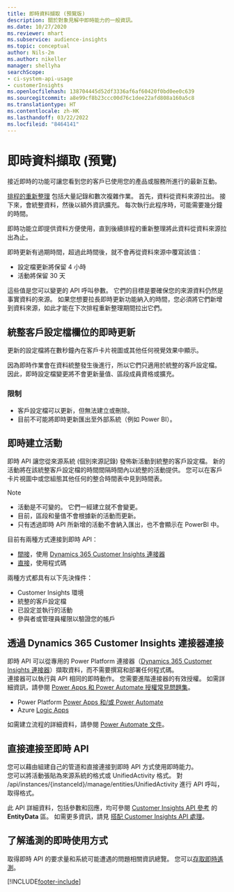 ```yaml
---
title: 即時資料擷取 (預覽版)
description: 關於對象見解中即時能力的一般資訊。
ms.date: 10/27/2020
ms.reviewer: mhart
ms.subservice: audience-insights
ms.topic: conceptual
author: Nils-2m
ms.author: nikeller
manager: shellyha
searchScope:
- ci-system-api-usage
- customerInsights
ms.openlocfilehash: 138704445d52df3336af6af60420f0bd0ee0c639
ms.sourcegitcommit: a8e99cf8b23ccc00d76c1dee22afd808a160a5c8
ms.translationtype: HT
ms.contentlocale: zh-HK
ms.lasthandoff: 03/22/2022
ms.locfileid: "8464141"
---
```

# <a name="real-time-data-ingestion-preview"></a>即時資料擷取 (預覽)

接近即時的功能可讓您看到您的客戶已使用您的產品或服務所進行的最新互動。

[排程的重新整理](system.md#schedule-tab) 包括大量記錄和數次複雜作業。 首先，資料從資料來源拉出。 接下來，會統整資料，然後以額外資訊擴充。 每次執行此程序時，可能需要幾分鐘的時間。

即時功能立即提供資料方便使用，直到後續排程的重新整理將此資料從資料來源拉出為止。

即時更新有過期時間，超過此時間後，就不會再從資料來源中覆寫該值：

- 設定檔更新將保留 4 小時
- 活動將保留 30 天

這些值是您可以變更的 API 呼叫參數。 它們的目標是要確保您的來源資料仍然是事實資料的來源。 如果您想要拉長即時更新功能納入的時間，您必須將它們新增到資料來源，如此才能在下次排程重新整理期間拉出它們。

## <a name="real-time-update-of-the-unified-customer-profile-fields"></a>統整客戶設定檔欄位的即時更新

更新的設定檔將在數秒鐘內在客戶卡片視圖或其他任何視覺效果中顯示。

因為即時作業會在資料統整發生後進行，所以它們只適用於統整的客戶設定檔。 因此，即時設定檔變更將不會更新量值、區段成員資格或擴充。

### <a name="limitations"></a>限制

- 客戶設定檔可以更新，但無法建立或刪除。
- 目前不可能將即時更新匯出至外部系統（例如 Power BI）。

## <a name="real-time-creation-of-activities"></a>即時建立活動

即時 API 讓您從來源系統 (個別來源記錄) 發佈新活動到統整的客戶設定檔。 新的活動將在該統整客戶設定檔的時間間隔時間內以統整的活動提供。 您可以在客戶卡片視圖中或您組態其他任何的整合時間表中見到時間表。

> [!NOTE]
>
> - 活動是不可變的。 它們一經建立就不會變更。
> - 目前，區段和量值不會根據新的活動而更新。
> - 只有透過即時 API 所新增的活動不會納入匯出，也不會顯示在 PowerBI 中。

目前有兩種方式連接到即時 API：

- [間接](#connect-via-the-dynamics-365-customer-insights-connector)，使用 [Dynamics 365 Customer Insights 連接器](/connectors/customerinsights/)
- [直接](#connect-directly-to-the-real-time-api)，使用程式碼

兩種方式都具有以下先決條件：

- Customer Insights 環境
- 統整的客戶設定檔
- 已設定並執行的活動
- 參與者或管理員權限以驗證您的帳戶

## <a name="connect-via-the-dynamics-365-customer-insights-connector"></a>透過 Dynamics 365 Customer Insights 連接器連接

即時 API 可以從專用的 Power Platform 連接器（[Dynamics 365 Customer Insights 連接器](/connectors/customerinsights/)）擷取資料，而不需要撰寫和部署任何程式碼。    
連接器可以執行與 API 相同的即時動作。 您需要進階連接器的有效授權。 如需詳細資訊，請參閱 [Power Apps 和 Power Automate 授權常見問題集](/power-platform/admin/powerapps-flow-licensing-faq)。

- Power Platform [Power Apps 和/或 Power Automate](/connectors/)
- Azure [Logic Apps](/azure/connectors/apis-list)

如需建立流程的詳細資料，請參閱 [Power Automate 文件](/power-automate/)。

## <a name="connect-directly-to-the-real-time-api"></a>直接連接至即時 API

您可以藉由組建自己的管道和直接連接到即時 API 方式使用即時能力。    
您可以將活動張貼為來源系統的格式或 UnifiedActivity 格式。 對 /api/instances/{instanceId}/manage/entities/UnifiedActivity 進行 API 呼叫，取得格式。

此 API 詳細資料，包括參數和回應，均可參閱 [Customer Insights API 參考](https://developer.ci.ai.dynamics.com/api-details#api=CustomerInsights) 的 **EntityData** 區。 如需更多資訊，請見 [搭配 Customer Insights API 處理](apis.md)。

## <a name="understand-your-real-time-usage-with-telemetry"></a>了解遙測的即時使用方式

取得即時 API 的要求量和系統可能遭遇的問題相關資訊總覽。 您可以[存取即時遙測](system.md#api-usage-tab)。 


[!INCLUDE[footer-include](../includes/footer-banner.md)]
